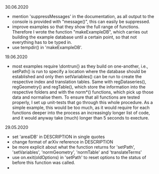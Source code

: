 30.06.2020

- mention 'suppressMessages' in the documentation, as all output to the console is provided with "message()", this can easily be suppressed.
- improve examples so that they show the full range of functions. Therefore I wrote the function "makeExampleDB", which carries out building the example database until a certain point, so that not everything has to be typed in.
- use tempdir() in 'makeExampleDB'.

19.06.2020

- most examples require \dontrun{} as they build on one-another, i.e., setPath() is run to specify a location where the database should be established and only then setVariables() can be run to create the respective index and translation tables. Same with regDataseries(), regGeometry() and regTable(), which store the information into the respective folders and with the norm*() functions, which pick up those data and normalise them. To ensure that all functions are tested properly, I set up unit-tests that go through this whole procedure. As a simple example, this would be too much, as it would require for each functions deeper into the process an increasingly longer list of code, and it would anyway take (much) longer than 5 seconds to execture.

29.05.2020

- set 'arealDB' in DESCRIPTION in single quotes
- change format of arXiv reference in DESCRIPTION
- be more explicit about what the function returns for 'setPath', 'setVariables', 'normGeometry', 'normTable' and 'translateTerms'
- use on.exit(oldOptions) in 'setPath' to reset options to the status of before this function was called.
- 